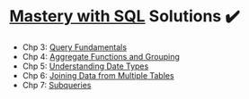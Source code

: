 # [Mastery with SQL](https://www.masterywithsql.com/) Solutions ✔️

* Chp 3: [Query Fundamentals](https://github.com/carlcorder/mastery-with-sql-solutions/blob/master/exercises-chp3.md)
* Chp 4: [Aggregate Functions and Grouping](https://github.com/carlcorder/mastery-with-sql-solutions/blob/master/exercises-chp4.md)
* Chp 5: [Understanding Date Types](https://github.com/carlcorder/mastery-with-sql-solutions/blob/master/exercises-chp5.md)
* Chp 6: [Joining Data from Multiple Tables](https://github.com/carlcorder/mastery-with-sql-solutions/blob/master/exercises-chp6.md)
* Chp 7: [Subqueries](https://github.com/carlcorder/mastery-with-sql-solutions/blob/master/exercises-chp7.md)
